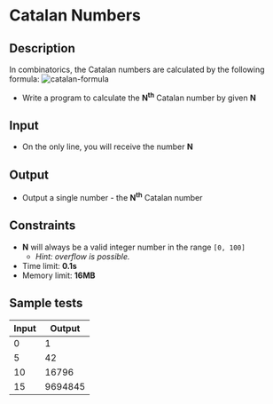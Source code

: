 # Catalan Numbers

## Description
In combinatorics, the Catalan numbers are calculated by the following formula:
![catalan-formula](https://cloud.githubusercontent.com/assets/3619393/5626137/d7ec8bc2-958f-11e4-9787-f6c386847c81.png)
  - Write a program to calculate the **N<sup>th</sup>** Catalan number by given **N**

## Input
- On the only line, you will receive the number **N**

## Output
- Output a single number - the **N<sup>th</sup>** Catalan number

## Constraints
- **N** will always be a valid integer number in the range `[0, 100]`
  - _Hint: overflow is possible._
- Time limit: **0.1s**
- Memory limit: **16MB**

## Sample tests

|     Input      |     Output     |
|----------------|----------------|
|0               |1               |
|5               |42              |
|10              |16796           |
|15              |9694845         |